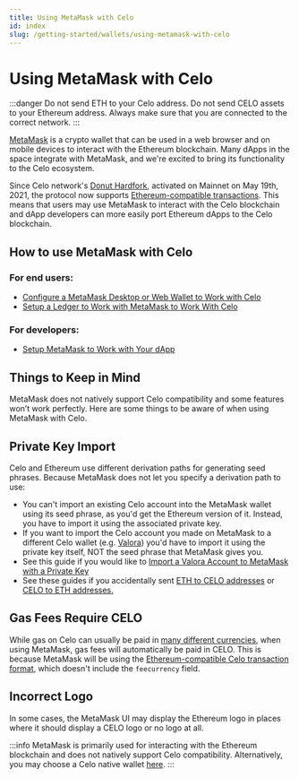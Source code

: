 ```yaml
---
title: Using MetaMask with Celo
id: index
slug: /getting-started/wallets/using-metamask-with-celo
---
```


# Using MetaMask with Celo

:::danger
Do not send ETH to your Celo address. Do not send CELO assets to your Ethereum address. Always make sure that you are connected to the correct network.
:::

[MetaMask](https://metamask.io/) is a crypto wallet that can be used in a web browser and on mobile devices to interact with the Ethereum blockchain. Many dApps in the space integrate with MetaMask, and we're excited to bring its functionality to the Celo ecosystem.

Since Celo network's [Donut Hardfork](https://github.com/celo-org/celo-proposals/blob/master/CIPs/cip-0027.md), activated on Mainnet on May 19th, 2021, the protocol now supports [Ethereum-compatible transactions](https://github.com/celo-org/celo-proposals/blob/master/CIPs/cip-0035.md). This means that users may use MetaMask to interact with the Celo blockchain and dApp developers can more easily port Ethereum dApps to the Celo blockchain.

## **How to use MetaMask with Celo**

### **For end users:**

* [Configure a MetaMask Desktop or Web Wallet to Work with Celo](manual-setup.md)
* [Setup a Ledger to Work with MetaMask to Work With Celo](using-a-ledger-with-metamask.md)

### **For developers:**

* [Setup MetaMask to Work with Your dApp](programmatic-setup.md)

## **Things to Keep in Mind**

MetaMask does not natively support Celo compatibility and some features won’t work perfectly. Here are some things to be aware of when using MetaMask with Celo.

## **Private Key Import**

Celo and Ethereum use different derivation paths for generating seed phrases. Because MetaMask does not let you specify a derivation path to use:

  * You can't import an existing Celo account into the MetaMask wallet using its seed phrase, as you'd get the Ethereum version of it. Instead, you have to import it using the associated private key.
  * If you want to import the Celo account you made on MetaMask to a different Celo wallet (e.g. [Valora](https://valoraapp.com/)) you'd have to import it using the private key itself, NOT the seed phrase that MetaMask gives you.
  * See this guide if you would like to [Import a Valora Account to MetaMask with a Private Key](metamask-valora-import.md)
  * See these guides if you accidentally sent [ETH to CELO addresses](../../../celo-holder-guide/celo-recovery.md) or [CELO to ETH addresses.](../../..//celo-holder-guide/eth-recovery.md)

## **Gas Fees Require CELO**

While gas on Celo can usually be paid in [many different currencies](../../../celo-codebase/protocol/transactions/erc20-transaction-fees.md), when using MetaMask, gas fees will automatically be paid in CELO. This is because MetaMask will be using the [Ethereum-compatible Celo transaction format](https://github.com/celo-org/celo-proposals/blob/master/CIPs/cip-0035.md), which doesn't include the `feecurrency` field.

## **Incorrect Logo**

In some cases, the MetaMask UI may display the Ethereum logo in places where it should display a CELO logo or no logo at all.

:::info
MetaMask is primarily used for interacting with the Ethereum blockchain and does not natively support Celo compatibility. Alternatively, you may choose a Celo native wallet [here](../index.md).
:::
